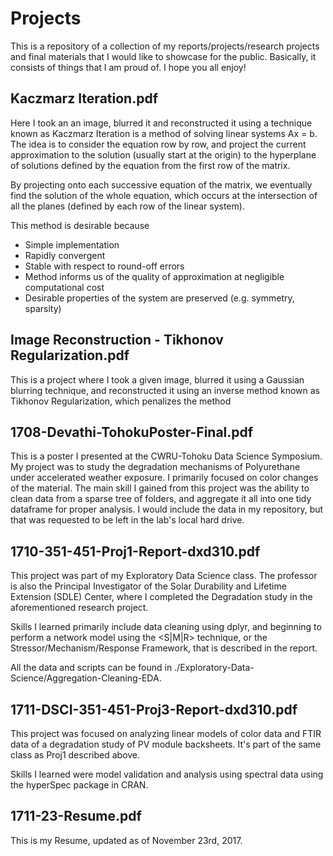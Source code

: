 # Projects

This is a repository of a collection of my reports/projects/research projects and final materials that I would like to showcase for the public. Basically, it consists of things that I am proud of. I hope you all enjoy!

## Kaczmarz Iteration.pdf

Here I took an an image, blurred it and reconstructed it using a technique known as Kaczmarz Iteration is a method of solving linear systems Ax = b. The idea is to consider the equation row by row, and project the current approximation to the solution (usually start at the origin) to the hyperplane of solutions defined by the equation from the first row of the matrix.

By projecting onto each successive equation of the matrix, we eventually find the solution of the whole equation, which occurs at the intersection of all the planes (defined by each row of the linear system).

This method is desirable because
* Simple implementation
* Rapidly convergent
* Stable with respect to round-off errors
* Method informs us of the quality of approximation at negligible computational cost
* Desirable properties of the system are preserved (e.g. symmetry, sparsity)



## Image Reconstruction - Tikhonov Regularization.pdf

This is a project where I took a given image, blurred it using a Gaussian blurring technique, and reconstructed it using an inverse method known as Tikhonov Regularization, which penalizes the method

## 1708-Devathi-TohokuPoster-Final.pdf

This is a poster I presented at the CWRU-Tohoku Data Science Symposium. My project was to study the degradation mechanisms of Polyurethane under accelerated weather exposure. I primarily focused on color changes of the material. The main skill I gained from this project was the ability to clean data from a sparse tree of folders, and aggregate it all into one tidy dataframe for proper analysis. I would include the data in my repository, but that was requested to be left in the lab's local hard drive.

## 1710-351-451-Proj1-Report-dxd310.pdf

This project was part of my Exploratory Data Science class. The professor is also the Principal Investigator of the Solar Durability and Lifetime Extension (SDLE) Center, where I completed the Degradation study in the aforementioned research project.

Skills I learned primarily include data cleaning using dplyr, and beginning to perform a network model using the <S|M|R> technique, or the Stressor/Mechanism/Response Framework, that is described in the report.

All the data and scripts can be found in ./Exploratory-Data-Science/Aggregation-Cleaning-EDA.

## 1711-DSCI-351-451-Proj3-Report-dxd310.pdf

This project was focused on analyzing linear models of color data and FTIR data of a degradation study of PV module backsheets. It's part of the same class as Proj1 described above.

Skills I learned were model validation and analysis using spectral data using the hyperSpec package in CRAN.

## 1711-23-Resume.pdf

This is my Resume, updated as of November 23rd, 2017.
